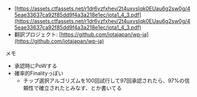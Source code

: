 - [https://assets.ctfassets.net/r1dr6vzfxhev/2t4uxvsIqk0EUau6g2sw0g/45eae33637ca92f85dd9f4a3a218e1ec/iota1_4_3.pdf](https://assets.ctfassets.net/r1dr6vzfxhev/2t4uxvsIqk0EUau6g2sw0g/45eae33637ca92f85dd9f4a3a218e1ec/iota1_4_3.pdf)
- 翻訳プロジェクト: [https://github.com/iotajapan/wp-ja](https://github.com/iotajapan/wp-ja)

メモ
- 承認時にPoWする
- 確率的Finalityっぽい
	- チップ選択アルゴリズムを100回試行して97回承認されたら、97%の信頼性で確立されたとみなす、とか書いてる
